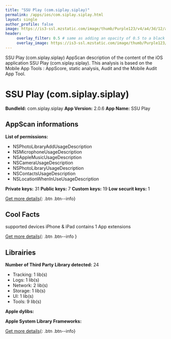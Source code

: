 ```yaml
---
title: "SSU Play (com.siplay.siplay)"
permalink: /apps/ios/com.siplay.siplay.html
layout: single
author_profile: false
image: https://is3-ssl.mzstatic.com/image/thumb/Purple123/v4/a4/3d/12/a43d124f-a23e-2467-4999-74ce5d684302/AppIcon-1-0-1x_U007emarketing-0-0-GLES2_U002c0-512MB-sRGB-0-0-0-85-220-0-0-0-7.png/512x512bb.jpg
header: 
     overlay_filter: 0.5 # same as adding an opacity of 0.5 to a black background
     overlay_image: https://is3-ssl.mzstatic.com/image/thumb/Purple123/v4/a4/3d/12/a43d124f-a23e-2467-4999-74ce5d684302/AppIcon-1-0-1x_U007emarketing-0-0-GLES2_U002c0-512MB-sRGB-0-0-0-85-220-0-0-0-7.png/512x512bb.jpg
---
```

SSU Play (com.siplay.siplay) AppScan description of the content of the iOS application SSU Play (com.siplay.siplay). This analysis is based on the Mobile App Tools : AppScore, static analysis, Audit and the Mobile Audit App Tool.

# SSU Play (com.siplay.siplay)

**BundleId:** com.siplay.siplay
**App Version:** 2.0.6
**App Name:** SSU Play


## AppScan informations 

**List of permissions:** 
- NSPhotoLibraryAddUsageDescription
- NSMicrophoneUsageDescription
- NSAppleMusicUsageDescription
- NSCameraUsageDescription
- NSPhotoLibraryUsageDescription
- NSContactsUsageDescription
- NSLocationWhenInUseUsageDescription
  
  
**Private keys:** 31
**Public keys:** 7
**Custom keys:** 19
**Low securit keys:** 1
  
[Get more details](/pricing.html){: .btn .btn--info}

## Cool Facts

supported devices iPhone & iPad
contains 1 App extensions
  
[Get more details](/pricing.html){: .btn .btn--info }

## Librairies 
**Number of Third Party Library detected:** 24
- Tracking: 1 lib(s)
- Logs: 1 lib(s)
- Network: 2 lib(s)
- Storage: 1 lib(s)
- UI: 1 lib(s)
- Tools: 9 lib(s)


**Apple dylibs:**


**Apple System Library Frameworks:**


  
[Get more details](/pricing.html){: .btn .btn--info}

